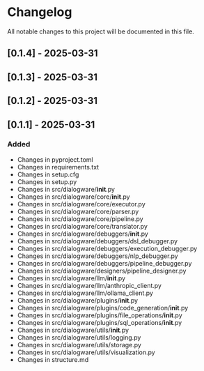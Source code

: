 # Changelog

All notable changes to this project will be documented in this file.

## [0.1.4] - 2025-03-31

## [0.1.3] - 2025-03-31

## [0.1.2] - 2025-03-31

## [0.1.1] - 2025-03-31

### Added
- Changes in pyproject.toml
- Changes in requirements.txt
- Changes in setup.cfg
- Changes in setup.py
- Changes in src/dialogware/__init__.py
- Changes in src/dialogware/core/__init__.py
- Changes in src/dialogware/core/executor.py
- Changes in src/dialogware/core/parser.py
- Changes in src/dialogware/core/pipeline.py
- Changes in src/dialogware/core/translator.py
- Changes in src/dialogware/debuggers/__init__.py
- Changes in src/dialogware/debuggers/dsl_debugger.py
- Changes in src/dialogware/debuggers/execution_debugger.py
- Changes in src/dialogware/debuggers/nlp_debugger.py
- Changes in src/dialogware/debuggers/pipeline_debugger.py
- Changes in src/dialogware/designers/pipeline_designer.py
- Changes in src/dialogware/llm/__init__.py
- Changes in src/dialogware/llm/anthropic_client.py
- Changes in src/dialogware/llm/ollama_client.py
- Changes in src/dialogware/plugins/__init__.py
- Changes in src/dialogware/plugins/code_generation/__init__.py
- Changes in src/dialogware/plugins/file_operations/__init__.py
- Changes in src/dialogware/plugins/sql_operations/__init__.py
- Changes in src/dialogware/utils/__init__.py
- Changes in src/dialogware/utils/logging.py
- Changes in src/dialogware/utils/storage.py
- Changes in src/dialogware/utils/visualization.py
- Changes in structure.md

